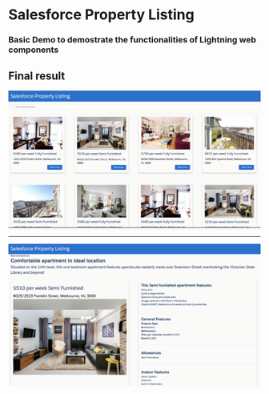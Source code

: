#  Salesforce Property Listing
### Basic Demo to demostrate the functionalities of Lightning web components

## Final result
<img src="./images/main.png" alt="main screen">
<hr/>
<img src="./images/description.png" alt="description screen">
